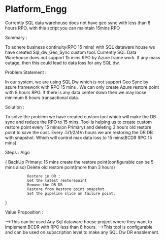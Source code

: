 # Platform_Engg
Currently SQL data warehouse does not have geo sync with less than 8 hours RPO, with this script you can maintain 15mins RPO


Summary :

To adhere business continuity(RPO 15 mins) with SQL dataware house we have created Sql_dw_Geo_Sync custom tool. 
Currently SQL Data Warehouse does not support 15 mins RPO by Azure frame work. 
If any mass outage, then this could lead to data loss for any SQL dw.

Problem Statement :

In our system, we are using SQL Dw which is not support Geo Sync by azure framework with RPO 15 mins . 
We can only create Azure restore point with 8 hours RPO. If there is any data center down then we may loose minimum 8 hours transactional data.

Solution : 

To solve the problem we have created custom tool which will make the DB sync and reduce the RPO to 15 mins. Tool is helping us to create custom restore point every 15 mins(on Primary) and deleting 3 hours old restore point to save the cost. 
Every .5/1/2/4/n hours we are restoring the DR DB with snapshot. Which will control max data loss to 15 mins(BCDR RPO 15 mins).

Steps :
Algo

{            BackUp Primary:
              15 mins create the restore point(configurable can be 5 mins also)
              Delete old restore point(more than 3 hours)
              
              Restore in DR :
              Get the latest restorepoint
              Remove the DR DB
              Restore from Restore point snapshot.
              Set the pipeline slice on failure point. 
}

Value Proposition  :

-->This can be used Any Sql dataware house project where they want to implement BCDR with RPO less than 8 hours. 
-->This tool is configurable and can be used on subscription level to make any SQL Dw DR enablement.
